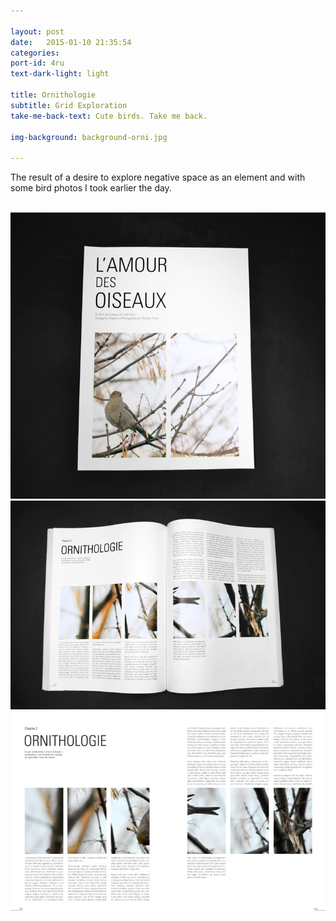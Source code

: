 ```yaml
---

layout: post
date:   2015-01-10 21:35:54
categories:
port-id: 4ru
text-dark-light: light

title: Ornithologie
subtitle: Grid Exploration
take-me-back-text: Cute birds. Take me back.

img-background: background-orni.jpg

---
```


The result of a desire to explore negative space as an element and with some bird photos I took earlier the day.

<div class="image-container">
    <img class="clear" src=""/>
    <img class="w2" src="./img/work/orni/orni-cover.jpg"/>
    <img class="w2" src="./img/work/orni/orni-book.jpg"/>
    <img class="w2" src="./img/work/orni/orni-spread.jpg"/>
</div>
